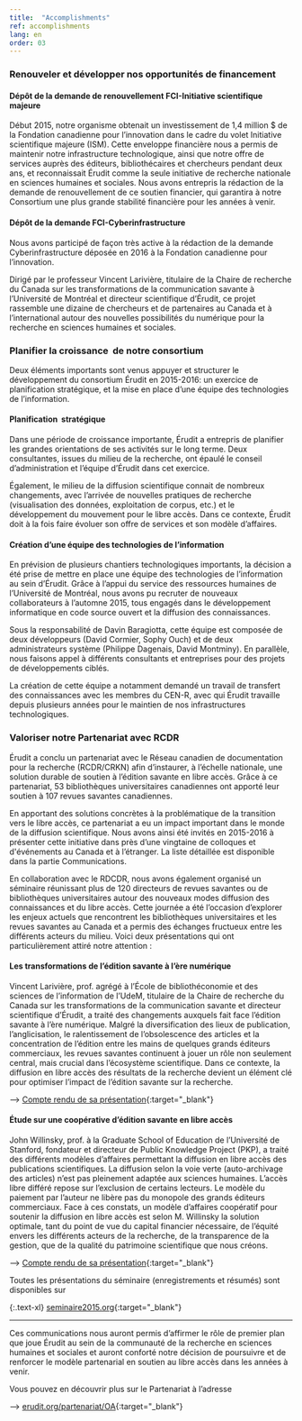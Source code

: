 ```yaml
---
title:  "Accomplishments"
ref: accomplishments
lang: en
order: 03
---
```

### Renouveler et développer nos opportunités de financement

#### Dépôt de la demande de renouvellement FCI-Initiative scientifique majeure
Début 2015, notre organisme obtenait un investissement de 1,4 million $ de la Fondation canadienne pour l’innovation dans le cadre du volet Initiative scientifique majeure (ISM). Cette enveloppe financière nous a permis de maintenir notre infrastructure technologique, ainsi que notre offre de services auprès des éditeurs, bibliothécaires et chercheurs pendant deux ans, et reconnaissait Érudit comme la seule initiative de recherche nationale en sciences humaines et sociales. Nous avons entrepris la rédaction de la demande de renouvellement de ce soutien financier, qui garantira à notre Consortium une plus grande stabilité financière pour les années à venir.


#### Dépôt de la demande FCI-Cyberinfrastructure
Nous avons participé de façon très active à la rédaction de la demande Cyberinfrastructure déposée en 2016 à la Fondation canadienne pour l’innovation.

Dirigé par le professeur Vincent Larivière, titulaire de la Chaire de recherche du Canada sur les transformations de la communication savante à l’Université de Montréal et directeur scientifique d’Érudit, ce projet rassemble une dizaine de chercheurs et de partenaires au Canada et à l’international autour des nouvelles possibilités du numérique pour la recherche en sciences humaines et sociales.


### Planifier la croissance  de notre consortium
Deux éléments importants sont venus appuyer et structurer le développement du consortium Érudit en 2015-2016: un exercice de planification stratégique, et la mise en place d’une équipe des technologies de l’information.


#### Planification  stratégique
Dans une période de croissance importante, Érudit a entrepris de planifier les grandes orientations de ses activités sur le long terme. Deux consultantes, issues du milieu de la recherche, ont épaulé le conseil d’administration et l’équipe d’Érudit dans cet exercice.

Également, le milieu de la diffusion scientifique connait de nombreux changements, avec l’arrivée de nouvelles pratiques de recherche (visualisation des données, exploitation de corpus, etc.) et le développement du mouvement pour le libre accès. Dans ce contexte, Érudit doit à la fois faire évoluer son offre de services et son modèle d’affaires.


#### Création d’une équipe des technologies de l’information
En prévision de plusieurs chantiers technologiques importants, la décision a été prise de mettre en place une équipe des technologies de l’information au sein d’Érudit. Grâce à l’appui du service des ressources humaines de l’Université de Montréal, nous avons pu recruter de nouveaux collaborateurs à l’automne 2015, tous engagés dans le développement informatique en code source ouvert et la diffusion des connaissances.  

Sous la responsabilité de Davin Baragiotta, cette équipe est composée de deux développeurs (David Cormier, Sophy Ouch) et de deux administrateurs système (Philippe Dagenais, David Montminy). En parallèle, nous faisons appel à différents consultants et entreprises pour des projets de développements ciblés.

La création de cette équipe a notamment demandé un travail de transfert des connaissances avec les membres du CEN-R, avec qui Érudit travaille depuis plusieurs années pour le maintien de nos infrastructures technologiques.


### Valoriser notre Partenariat avec RCDR
Érudit a conclu un partenariat avec le Réseau canadien de documentation pour la recherche (RCDR/CRKN) afin d’instaurer, à l’échelle nationale, une solution durable de soutien à l’édition savante en libre accès. Grâce à ce partenariat, 53 bibliothèques universitaires canadiennes ont apporté leur soutien à 107 revues savantes canadiennes.

En apportant des solutions concrètes à la problématique de la transition vers le libre accès, ce partenariat a eu un impact important dans le monde de la diffusion scientifique. Nous avons ainsi été invités en 2015-2016 à présenter cette initiative dans près d’une vingtaine de colloques et d'événements au Canada et à l’étranger. La liste détaillée est disponible dans la partie Communications.

En collaboration avec le RDCDR, nous avons également organisé un séminaire réunissant plus de 120 directeurs de revues savantes ou de bibliothèques universitaires autour des nouveaux modes diffusion des connaissances et du libre accès. Cette journée a été l’occasion d’explorer les enjeux actuels que rencontrent les bibliothèques universitaires et les revues savantes au Canada et a permis des échanges fructueux entre les différents acteurs du milieu. Voici deux présentations qui ont particulièrement attiré notre attention :

#### Les transformations de l’édition savante à l’ère numérique
Vincent Larivière, prof. agrégé à l’École de bibliothéconomie et des sciences de l’information de l’UdeM, titulaire de la Chaire de recherche du Canada sur les transformations de la communication savante et directeur scientifique d’Érudit, a traité des changements auxquels fait face l’édition savante à l’ère numérique. Malgré la diversification des lieux de publication, l’anglicisation, le ralentissement de l’obsolescence des articles et la concentration de l’édition entre les mains de quelques grands éditeurs commerciaux, les revues savantes continuent à jouer un rôle non seulement central, mais crucial dans l’écosystème scientifique. Dans ce contexte, la diffusion en libre accès des résultats de la recherche devient un élément clé pour optimiser l’impact de l’édition savante sur la recherche.

--> [Compte rendu de sa présentation](){:target="_blank"}

#### Étude sur une coopérative d’édition savante en libre accès
John Willinsky, prof. à la Graduate School of Education de l’Université de Stanford, fondateur et directeur de Public Knowledge Project (PKP), a traité des différents modèles d’affaires permettant la diffusion en libre accès des publications scientifiques. La diffusion selon la voie verte (auto-archivage des articles) n’est pas pleinement adaptée aux sciences humaines. L’accès libre différé repose sur l’exclusion de certains lecteurs. Le modèle du paiement par l’auteur ne libère pas du monopole des grands éditeurs commerciaux. Face à ces constats, un modèle d’affaires coopératif pour soutenir la diffusion en libre accès est selon M. Willinsky la solution optimale, tant du point de vue du capital financier nécessaire, de l’équité envers les différents acteurs de la recherche, de la transparence de la gestion, que de la qualité du patrimoine scientifique que nous créons.

--> [Compte rendu de sa présentation](){:target="_blank"}


Toutes les présentations du séminaire (enregistrements et résumés) sont disponibles sur

{:.text-xl}
[seminaire2015.org](http://www.seminaire2015.org/){:target="_blank"}

---

Ces communications nous auront permis d’affirmer le rôle de premier plan que joue Érudit au sein de la communauté de la recherche en sciences humaines et sociales et auront conforté notre décision de poursuivre et de renforcer le modèle partenarial en soutien au libre accès dans les années à venir.

Vous pouvez en découvrir plus sur le Partenariat à l’adresse

--> [erudit.org/partenariat/OA](){:target="_blank"}
